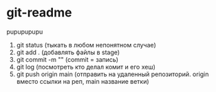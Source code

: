 # git-readme
pupupupupu
1. git status (тыкать в любом непонятном случае)
2. git add . (добавлять файлы в stage)
3. git commit -m "" (commit = запись)
4. git log  (посмотреть кто делал комит и его хеш)
5. git push origin main (отправить на удаленный репозиторий. origin вместо ссылки на реп, main название ветки)
